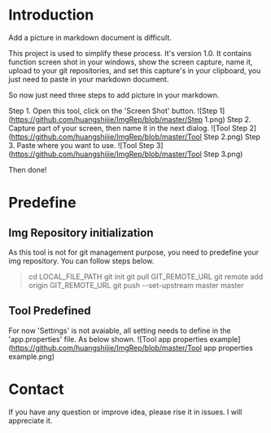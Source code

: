 # Introduction
Add a picture in markdown document is difficult.

This project is used to simplify these process.
It's version 1.0. It contains function screen shot in your windows, show the screen capture, name it, upload to your git repositories, and set this capture's in your clipboard, you just need to paste in your markdown document.

So now just need three steps to add picture in your markdown.

Step 1. Open this tool, click on the 'Screen Shot' button. 
![Step 1](https://github.com/huangshijie/ImgRep/blob/master/Step 1.png)
Step 2. Capture part of your screen, then name it in the next dialog.
![Tool Step 2](https://github.com/huangshijie/ImgRep/blob/master/Tool Step 2.png)
Step 3. Paste where you want to use.
![Tool Step 3](https://github.com/huangshijie/ImgRep/blob/master/Tool Step 3.png)

Then done!

# Predefine
## Img Repository initialization
As this tool is not for git management purpose, you need to predefine your img repository.
You can follow steps below.
> cd LOCAL_FILE_PATH
> git init
> git pull GIT_REMOTE_URL
> git remote add origin GIT_REMOTE_URL
> git push --set-upstream master master

## Tool Predefined
For now 'Settings' is not avaiable, all setting needs to define in the 'app.properties' file.
As below shown.
![Tool app properties example](https://github.com/huangshijie/ImgRep/blob/master/Tool app properties example.png)

# Contact
If you have any question or improve idea, please rise it in issues.
I will appreciate it.



